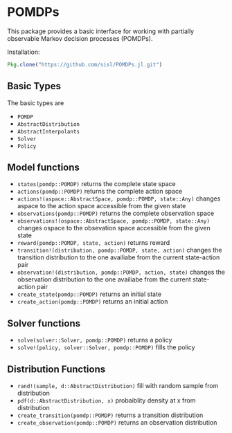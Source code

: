 # POMDPs

This package provides a basic interface for working with partially observable Markov decision processes (POMDPs).

Installation:
```julia
Pkg.clone("https://github.com/sisl/POMDPs.jl.git")
```

## Basic Types

The basic types are

- `POMDP`
- `AbstractDistribution`
- `AbstractInterpolants`
- `Solver`
- `Policy`

## Model functions

- `states(pomdp::POMDP)` returns the complete state space 
- `actions(pomdp::POMDP)` returns the complete action space
- `actions!(aspace::AbstractSpace, pomdp::POMDP, state::Any)` changes aspace to the action space accessible from the given state
- `observations(pomdp::POMDP)` returns the complete observation space
- `observations!(ospace::AbstractSpace, pomdp::POMDP, state::Any)` changes ospace to the obsevation space accessible from the given state
- `reward(pomdp::POMDP, state, action)` returns reward
- `transition!(distribution, pomdp::POMDP, state, action)` changes the transition distribution to the one availiabe from the current state-action pair 
- `observation!(distribution, pomdp::POMDP, action, state)` changes the observation distribution to the one availiabe from the current state-action pair 
- `create_state(pomdp::POMDP)` returns an initial state
- `create_action(pomdp::POMDP)` returns an initial action

## Solver functions

- `solve(solver::Solver, pomdp::POMDP)` returns a policy
- `solve!(policy, solver::Solver, pomdp::POMDP)` fills the policy

## Distribution Functions

- `rand!(sample, d::AbstractDistribution)` fill with random sample from distribution
- `pdf(d::AbstractDistribution, x)` probaiblity density at x from distribution
- `create_transition(pomdp::POMDP)` returns a transition distribution
- `create_observation(pomdp::POMDP)` returns an observation distribution



